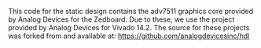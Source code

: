 This code for the static design contains the adv7511 graphics core provided by Analog Devices for the Zedboard. Due to these, we use the project provided by Analog Devices for Vivado 14.2. The source for these projects was forked from and available at: https://github.com/analogdevicesinc/hdl
